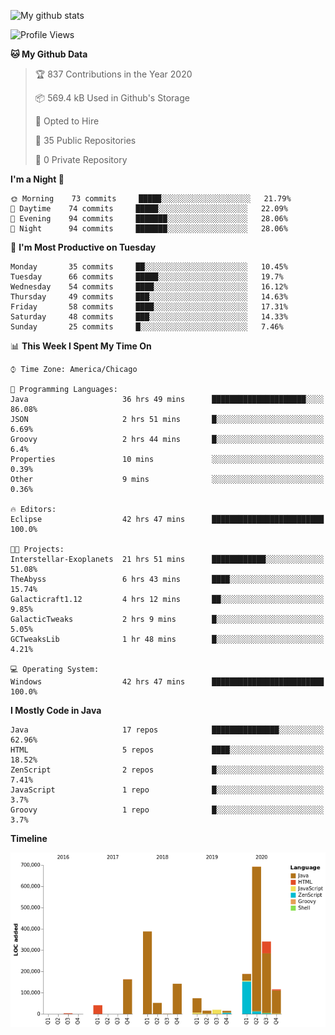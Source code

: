 ![My github stats](https://github-readme-stats.vercel.app/api?username=romvoid95&theme=gruvbox&include_all_commits=true&show_icons=true")

<!--START_SECTION:waka-->
![Profile Views](http://img.shields.io/badge/Profile%20Views-0-blue)

**🐱 My Github Data** 

> 🏆 837 Contributions in the Year 2020
 > 
> 📦 569.4 kB Used in Github's Storage 
 > 
> 💼 Opted to Hire
 > 
> 📜 35 Public Repositories
 > 
> 🔑 0 Private Repository 
 > 
**I'm a Night 🦉** 

```text
🌞 Morning    73 commits     █████░░░░░░░░░░░░░░░░░░░░   21.79% 
🌆 Daytime    74 commits     █████░░░░░░░░░░░░░░░░░░░░   22.09% 
🌃 Evening    94 commits     ███████░░░░░░░░░░░░░░░░░░   28.06% 
🌙 Night      94 commits     ███████░░░░░░░░░░░░░░░░░░   28.06%

```
📅 **I'm Most Productive on Tuesday** 

```text
Monday       35 commits     ██░░░░░░░░░░░░░░░░░░░░░░░   10.45% 
Tuesday      66 commits     █████░░░░░░░░░░░░░░░░░░░░   19.7% 
Wednesday    54 commits     ████░░░░░░░░░░░░░░░░░░░░░   16.12% 
Thursday     49 commits     ███░░░░░░░░░░░░░░░░░░░░░░   14.63% 
Friday       58 commits     ████░░░░░░░░░░░░░░░░░░░░░   17.31% 
Saturday     48 commits     ███░░░░░░░░░░░░░░░░░░░░░░   14.33% 
Sunday       25 commits     █░░░░░░░░░░░░░░░░░░░░░░░░   7.46%

```


📊 **This Week I Spent My Time On** 

```text
⌚︎ Time Zone: America/Chicago

💬 Programming Languages: 
Java                     36 hrs 49 mins      █████████████████████░░░░   86.08% 
JSON                     2 hrs 51 mins       █░░░░░░░░░░░░░░░░░░░░░░░░   6.69% 
Groovy                   2 hrs 44 mins       █░░░░░░░░░░░░░░░░░░░░░░░░   6.4% 
Properties               10 mins             ░░░░░░░░░░░░░░░░░░░░░░░░░   0.39% 
Other                    9 mins              ░░░░░░░░░░░░░░░░░░░░░░░░░   0.36%

🔥 Editors: 
Eclipse                  42 hrs 47 mins      █████████████████████████   100.0%

🐱‍💻 Projects: 
Interstellar-Exoplanets  21 hrs 51 mins      ████████████░░░░░░░░░░░░░   51.08% 
TheAbyss                 6 hrs 43 mins       ████░░░░░░░░░░░░░░░░░░░░░   15.74% 
Galacticraft1.12         4 hrs 12 mins       ██░░░░░░░░░░░░░░░░░░░░░░░   9.85% 
GalacticTweaks           2 hrs 9 mins        █░░░░░░░░░░░░░░░░░░░░░░░░   5.05% 
GCTweaksLib              1 hr 48 mins        █░░░░░░░░░░░░░░░░░░░░░░░░   4.21%

💻 Operating System: 
Windows                  42 hrs 47 mins      █████████████████████████   100.0%

```

**I Mostly Code in Java** 

```text
Java                     17 repos            ███████████████░░░░░░░░░░   62.96% 
HTML                     5 repos             ████░░░░░░░░░░░░░░░░░░░░░   18.52% 
ZenScript                2 repos             █░░░░░░░░░░░░░░░░░░░░░░░░   7.41% 
JavaScript               1 repo              █░░░░░░░░░░░░░░░░░░░░░░░░   3.7% 
Groovy                   1 repo              █░░░░░░░░░░░░░░░░░░░░░░░░   3.7%

```


**Timeline**

![Chart not found](https://github.com/ROMVoid95/ROMVoid95/blob/master/charts/bar_graph.png) 


<!--END_SECTION:waka-->
